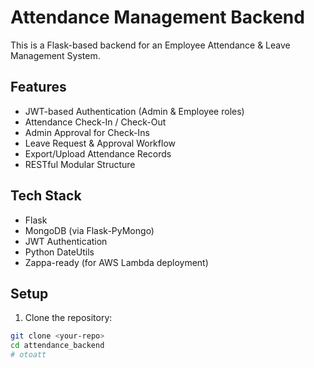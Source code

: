 # Attendance Management Backend

This is a Flask-based backend for an Employee Attendance & Leave Management System.

## Features

- JWT-based Authentication (Admin & Employee roles)
- Attendance Check-In / Check-Out
- Admin Approval for Check-Ins
- Leave Request & Approval Workflow
- Export/Upload Attendance Records
- RESTful Modular Structure

## Tech Stack

- Flask
- MongoDB (via Flask-PyMongo)
- JWT Authentication
- Python DateUtils
- Zappa-ready (for AWS Lambda deployment)

## Setup

1. Clone the repository:
```bash
git clone <your-repo>
cd attendance_backend
#   o t o a t t  
 